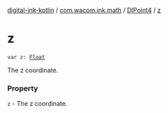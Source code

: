 [digital-ink-kotlin](../../index.md) / [com.wacom.ink.math](../index.md) / [DIPoint4](index.md) / [z](./z.md)

# z

`var z: `[`Float`](https://kotlinlang.org/api/latest/jvm/stdlib/kotlin/-float/index.html)

The z coordinate.

### Property

`z` - The z coordinate.
